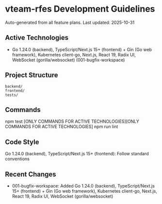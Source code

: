 # vteam-rfes Development Guidelines

Auto-generated from all feature plans. Last updated: 2025-10-31

## Active Technologies
- Go 1.24.0 (backend), TypeScript/Next.js 15+ (frontend) + Gin (Go web framework), Kubernetes client-go, Next.js, React 19, Radix UI, WebSocket (gorilla/websocket) (001-bugfix-workspace)

## Project Structure
```
backend/
frontend/
tests/
```

## Commands
npm test [ONLY COMMANDS FOR ACTIVE TECHNOLOGIES][ONLY COMMANDS FOR ACTIVE TECHNOLOGIES] npm run lint

## Code Style
Go 1.24.0 (backend), TypeScript/Next.js 15+ (frontend): Follow standard conventions

## Recent Changes
- 001-bugfix-workspace: Added Go 1.24.0 (backend), TypeScript/Next.js 15+ (frontend) + Gin (Go web framework), Kubernetes client-go, Next.js, React 19, Radix UI, WebSocket (gorilla/websocket)

<!-- MANUAL ADDITIONS START -->
<!-- MANUAL ADDITIONS END -->